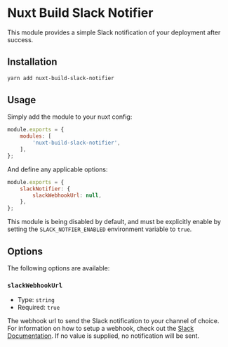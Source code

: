 # Nuxt Build Slack Notifier

This module provides a simple Slack notification of your deployment after success.

## Installation

```sh
yarn add nuxt-build-slack-notifier
```

## Usage

Simply add the module to your nuxt config:

```js
module.exports = {
    modules: [
        'nuxt-build-slack-notifier',
    ],
};
```

And define any applicable options:

```js
module.exports = {
    slackNotifier: {
        slackWebhookUrl: null,
    },
};
```

This module is being disabled by default, and must be explicitly enable by setting the `SLACK_NOTFIER_ENABLED` environment variable to `true`.

## Options

The following options are available:

### `slackWebhookUrl`

- Type: `string`
- Required: `true`

The webhook url to send the Slack notification to your channel of choice. For information on how to setup a webhook, check out the [Slack Documentation](https://api.slack.com/messaging/webhooks). If no value is supplied, no notification will be sent.

